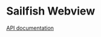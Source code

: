 # Sailfish Webview

[API documentation](https://sailfishos.org/develop/docs/sailfish-components-webview/)